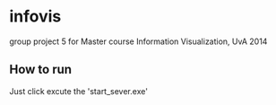 infovis
=======

group project 5 for Master course Information Visualization, UvA 2014


How to run
----------

Just click excute the 'start_sever.exe'
